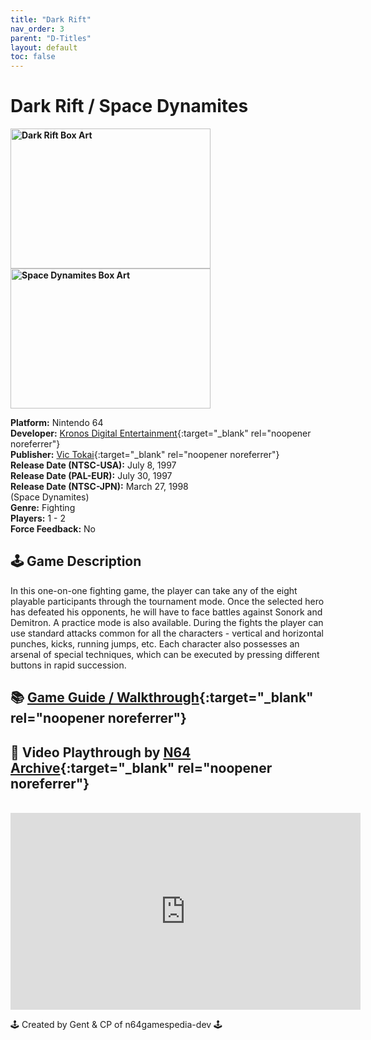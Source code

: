```yaml
---
title: "Dark Rift"
nav_order: 3
parent: "D-Titles"
layout: default
toc: false
---
```


# Dark Rift / Space Dynamites

<b>
<img src="https://images.launchbox-app.com/95e032cf-c728-4018-8ba6-0ef7aa8bb896.jpg" alt="Dark Rift Box Art" width="320" height="224" />
<img src="https://images.launchbox-app.com/c51db9e8-f955-4515-bd7c-84aa78b0910e.png" alt="Space Dynamites Box Art" width="320" height="224" />
</b>

**Platform:** Nintendo 64  
**Developer:** [Kronos Digital Entertainment](https://en.wikipedia.org/wiki/Kronos_Digital_Entertainment){:target="_blank" rel="noopener noreferrer"}  
**Publisher:** [Vic Tokai](https://en.wikipedia.org/wiki/Tokai_Communications){:target="_blank" rel="noopener noreferrer"}  
**Release Date (NTSC-USA):** July 8, 1997  
**Release Date (PAL-EUR):** July 30, 1997  
**Release Date (NTSC-JPN):** March 27, 1998    
(Space Dynamites)  
**Genre:** Fighting  
**Players:** 1 - 2  
**Force Feedback:** No  

## 🕹️ Game Description
In this one-on-one fighting game, the player can take any of the eight playable participants through the tournament mode. Once the selected hero has defeated his opponents, he will have to face battles against Sonork and Demitron. A practice mode is also available. During the fights the player can use standard attacks common for all the characters - vertical and horizontal punches, kicks, running jumps, etc. Each character also possesses an arsenal of special techniques, which can be executed by pressing different buttons in rapid succession.

## 📚 [Game Guide / Walkthrough](https://gamefaqs.gamespot.com/n64/197049-dark-rift/faqs/53156){:target="_blank" rel="noopener noreferrer"}

## 🎥 Video Playthrough by [N64 Archive](https://www.youtube.com/channel/UC1fUDTXUTKjpk_j7leAhAyw){:target="_blank" rel="noopener noreferrer"}  
<br />  
<iframe width="560" height="315" src="https://www.youtube.com/embed/Hdz24PNIF2Y" title="Dark Rift Gameplay" frameborder="0" allowfullscreen></iframe>

🕹️ Created by Gent & CP of n64gamespedia-dev 🕹️

<!-- Vault Format: n64gamespedia-dev -->
<!-- Protocol Source: _vault-specs/format-protocol.md -->
